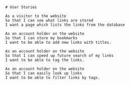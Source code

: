    # User Stories

    As a visitor to the website
    So that I can see what links are stored
    I want a page which lists the links from the database

    As an account holder on the website
    So that I can store my bookmarks
    I want to be able to add new links with titles.

    As an account holder on the website
    So that I can speed up future search of my links
    I want to be able to tag the links.

    As an account holder on the website
    So that I can easily look up links
    I want to be able to filter links by tags.
